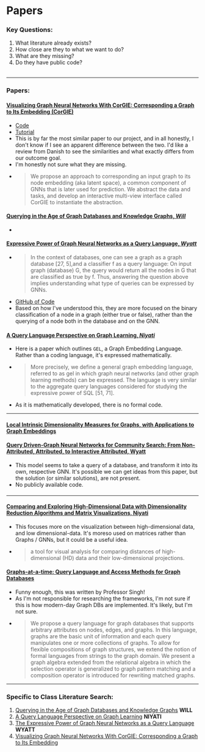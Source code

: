 # Papers

### Key Questions:
1. What literature already exists?
2. How close are they to what we want to do?
3. What are they missing?
4. Do they have public code?
<br></br>
----

### Papers:

#### [Visualizing Graph Neural Networks With CorGIE: Corresponding a Graph to Its Embedding (CorGIE)](https://ieeexplore.ieee.org/stamp/stamp.jsp?tp=&arnumber=9705082)
- [Code](https://github.com/zipengliu/corgie-ui/)
- [Tutorial](https://osf.io/j56hu)
- This is by far the most similar paper to our project, and in all honestly, I don't know if I see an apparent difference between the two. I'd like a review from Danish to see the similarities and what exactly differs from our outcome goal.
- I'm honestly not sure what they are missing. 
- > We propose
an approach to corresponding an input graph to its node embedding (aka latent space), a common component of GNNs that is later
used for prediction. We abstract the data and tasks, and develop an interactive multi-view interface called CorGIE to instantiate the
abstraction.

#### [Querying in the Age of Graph Databases and Knowledge Graphs, *Will*](https://dl.acm.org/doi/abs/10.1145/3448016.3457545)
- 

#### [Expressive Power of Graph Neural Networks as a Query Language, *Wyatt*](https://dl.acm.org/doi/pdf/10.1145/3442322.3442324)
- > In the context of databases, one can see a graph as a graph database [27, 5],and a classifier f as a query language: On input graph (database) G, the query would return all the nodes in G that are classified as true by f. Thus, answering the question above implies understanding what type of queries can be expressed by GNNs.
- [GitHub of Code](https://github.com/juanpablos/GNN-logic)
- Based on how I've understood this, they are more focused on the binary classification of a node in a graph (either true or false), rather than the querying of a node both in the database and on the GNN.

#### [A Query Language Perspective on Graph Learning, *Niyati*](https://dl.acm.org/doi/pdf/10.1145/3584372.3589936)
- Here is a paper which outlines ```GEL```, a Graph Embedding Language. Rather than a coding language, it's expressed mathematically.
- > More precisely, we define a general graph embedding language, referred to as gel in which graph neural networks (and other graph learning methods) can be expressed. The language is very similar to the aggregate query languages considered for studying the expressive power of SQL [51, 71].
- As it is mathematically developed, there is no formal code.

----
#### [Local Intrinsic Dimensionality Measures for Graphs, with Applications to Graph Embeddings](https://arxiv.org/pdf/2208.11986.pdf)

#### [Query Driven-Graph Neural Networks for Community Search: From Non-Attributed, Attributed, to Interactive Attributed, Wyatt](https://arxiv.org/pdf/2104.03583.pdf)
- This model seems to take a query of a database, and transform it into its own, respective GNN. It's possible we can get ideas from this paper, but the solution (or similar solutions), are not present.
- No publicly available code.

#### [](https://arxiv.org/pdf/1702.08734.pdf)


----

#### [Comparing and Exploring High-Dimensional Data with Dimensionality Reduction Algorithms and Matrix Visualizations, Niyati](https://dl.acm.org/doi/pdf/10.1145/3399715.3399875)
- This focuses more on the visualization between high-dimensional data, and low dimensional-data. It's moreso used on matrices rather than Graphs / GNNs, but it could be a useful idea. 
- > a tool for visual analysis for comparing distances of high-dimensional (HD) data and their low-dimensional projections.

#### [Graphs-at-a-time: Query Language and Access Methods for Graph Databases](https://dl.acm.org/doi/pdf/10.1145/1376616.1376660)
- Funny enough, this was written by Professor Singh!
- As I'm not responsible for researching the frameworks, I'm not sure if this is how modern-day Graph DBs are implemented. It's likely, but I'm not sure.
- > We propose a query language for graph databases that
supports arbitrary attributes on nodes, edges, and graphs.
In this language, graphs are the basic unit of information and
each query manipulates one or more collections of graphs.
To allow for flexible compositions of graph structures, we
extend the notion of formal languages from strings to the
graph domain. We present a graph algebra extended from
the relational algebra in which the selection operator is generalized to graph pattern matching and a composition operator is introduced for rewriting matched graphs.

----

### Specific to Class Literature Search:
1. [Querying in the Age of Graph Databases and Knowledge Graphs](https://dl.acm.org/doi/abs/10.1145/3448016.3457545) **WILL**
2. [A Query Language Perspective on Graph Learning](https://dl.acm.org/doi/abs/10.1145/3584372.3589936) **NIYATI**
3. [The Expressive Power of Graph Neural Networks as a Query Language](https://sigmodrecord.org/publications/sigmodRecord/2006/pdfs/03_Principles_Barcelo.pdf) **WYATT**
4. [Visualizing Graph Neural Networks With CorGIE: Corresponding a Graph to Its Embedding](https://arxiv.org/abs/2106.12839)